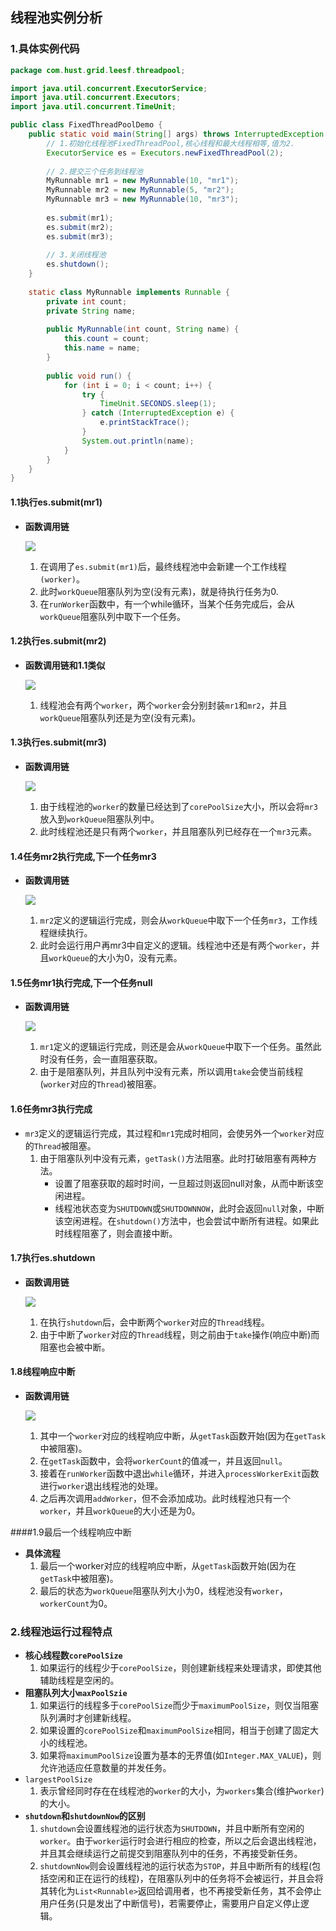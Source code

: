 ## 线程池实例分析

### 1.具体实例代码

```java
package com.hust.grid.leesf.threadpool;

import java.util.concurrent.ExecutorService;
import java.util.concurrent.Executors;
import java.util.concurrent.TimeUnit;

public class FixedThreadPoolDemo {
    public static void main(String[] args) throws InterruptedException {
        // 1.初始化线程池FixedThreadPool,核心线程和最大线程相等,值为2.
        ExecutorService es = Executors.newFixedThreadPool(2);
        
        // 2.提交三个任务到线程池
        MyRunnable mr1 = new MyRunnable(10, "mr1");
        MyRunnable mr2 = new MyRunnable(5, "mr2");
        MyRunnable mr3 = new MyRunnable(10, "mr3");
        
        es.submit(mr1);
        es.submit(mr2);
        es.submit(mr3);
        
        // 3.关闭线程池
        es.shutdown();
    }
    
    static class MyRunnable implements Runnable {
        private int count;
        private String name;
        
        public MyRunnable(int count, String name) {
            this.count = count;
            this.name = name;
        }
        
        public void run() {
            for (int i = 0; i < count; i++) {
                try {
                    TimeUnit.SECONDS.sleep(1);
                } catch (InterruptedException e) {
                    e.printStackTrace();
                }
                System.out.println(name);
            }
        }
    }
}
```

#### 1.1执行es.submit(mr1)

- **函数调用链**

  ![](https://javanote.oss-cn-shenzhen.aliyuncs.com/6_es1.png)

  1. 在调用了`es.submit(mr1)`后，最终线程池中会新建一个工作线程`(worker)`。
  2. 此时`workQueue`阻塞队列为空(没有元素)，就是待执行任务为0.
  3. 在`runWorker`函数中，有一个while循环，当某个任务完成后，会从`workQueue`阻塞队列中取下一个任务。 

#### 1.2执行es.submit(mr2)

- **函数调用链和1.1类似**

  ![](https://javanote.oss-cn-shenzhen.aliyuncs.com/7_es2.png)

  1. 线程池会有两个`worker`，两个`worker`会分别封装`mr1`和`mr2`，并且`workQueue`阻塞队列还是为空(没有元素)。

#### 1.3执行es.submit(mr3)

- **函数调用链**

  ![](https://javanote.oss-cn-shenzhen.aliyuncs.com/8_es3.png)

  1. 由于线程池的`worker`的数量已经达到了`corePoolSize`大小，所以会将`mr3`放入到`workQueue`阻塞队列中。
  2. 此时线程池还是只有两个`worker`，并且阻塞队列已经存在一个`mr3`元素。 

#### 1.4任务mr2执行完成,下一个任务mr3

- **函数调用链**

  ![](https://javanote.oss-cn-shenzhen.aliyuncs.com/9_es4.png)

  1. `mr2`定义的逻辑运行完成，则会从`workQueue`中取下一个任务`mr3`，工作线程继续执行。
  2. 此时会运行用户再mr3中自定义的逻辑。线程池中还是有两个`worker`，并且`workQueue`的大小为0，没有元素。 

#### 1.5任务mr1执行完成,下一个任务null

- **函数调用链**

  ![](https://javanote.oss-cn-shenzhen.aliyuncs.com/10_es5.png)

  1. `mr1`定义的逻辑运行完成，则还是会从`workQueue`中取下一个任务。虽然此时没有任务，会一直阻塞获取。
  2.  由于是阻塞队列，并且队列中没有元素，所以调用`take`会使当前线程(`worker`对应的`Thread`)被阻塞。 

#### 1.6任务mr3执行完成

- `mr3`定义的逻辑运行完成，其过程和`mr1`完成时相同，会使另外一个`worker`对应的`Thread`被阻塞。 
  1. 由于阻塞队列中没有元素，`getTask()`方法阻塞。此时打破阻塞有两种方法。
     - 设置了阻塞获取的超时时间，一旦超过则返回null对象，从而中断该空闲进程。
     - 线程池状态变为`SHUTDOWN`或`SHUTDOWNNOW`，此时会返回`null`对象，中断该空闲进程。在`shutdown()`方法中，也会尝试中断所有进程。如果此时线程阻塞了，则会直接中断。

#### 1.7执行es.shutdown

- **函数调用链**

  ![](https://javanote.oss-cn-shenzhen.aliyuncs.com/11_es7.png)

  1. 在执行`shutdown`后，会中断两个`worker`对应的`Thread`线程。
  2. 由于中断了`worker`对应的`Thread`线程，则之前由于`take`操作(响应中断)而阻塞也会被中断。 

#### 1.8线程响应中断

- **函数调用链**

  ![](https://javanote.oss-cn-shenzhen.aliyuncs.com/12_es8.png)

  1. 其中一个`worker`对应的线程响应中断，从`getTask`函数开始(因为在`getTask`中被阻塞)。
  2. 在`getTask`函数中，会将`workerCount`的值减一，并且返回`null`。
  3. 接着在`runWorker`函数中退出`while`循环，并进入`processWorkerExit`函数进行`worker`退出线程池的处理。
  4. 之后再次调用`addWorker`，但不会添加成功。此时线程池只有一个`worker`，并且`workQueue`的大小还是为0。 

####1.9最后一个线程响应中断

- **具体流程**
  1. 最后一个worker对应的线程响应中断，从`getTask`函数开始(因为在`getTask`中被阻塞)。
  2. 最后的状态为`workQueue`阻塞队列大小为0，线程池没有`worker`，`workerCount`为0。  



### 2.线程池运行过程特点

- **核心线程数`corePoolSize`**
  1. 如果运行的线程少于`corePoolSize`，则创建新线程来处理请求，即使其他辅助线程是空闲的。 
- **阻塞队列大小`maxPoolSzie`** 
  1. 如果运行的线程多于`corePoolSize`而少于`maximumPoolSize`，则仅当阻塞队列满时才创建新线程。
  2. 如果设置的`corePoolSize`和`maximumPoolSize`相同，相当于创建了固定大小的线程池。 
  3. 如果将`maximumPoolSize`设置为基本的无界值(如`Integer.MAX_VALUE`)，则允许池适应任意数量的并发任务。
- `largestPoolSize`
  1. 表示曾经同时存在在线程池的`worker`的大小，为`workers`集合(维护`worker`)的大小。 
- **`shutdown`和`shutdownNow`的区别** 
  1. `shutdown`会设置线程池的运行状态为`SHUTDOWN`，并且中断所有空闲的`worker`。由于`worker`运行时会进行相应的检查，所以之后会退出线程池，并且其会继续运行之前提交到阻塞队列中的任务，不再接受新任务。 
  2. `shutdownNow`则会设置线程池的运行状态为`STOP`，并且中断所有的线程(包括空闲和正在运行的线程)，在阻塞队列中的任务将不会被运行，并且会将其转化为`List<Runnable>`返回给调用者，也不再接受新任务，其不会停止用户任务(只是发出了中断信号)，若需要停止，需要用户自定义停止逻辑。 